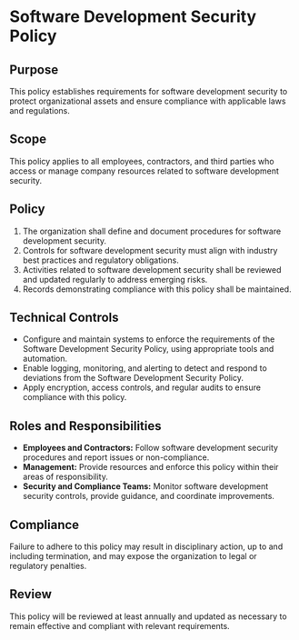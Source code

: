 # Software Development Security Policy

## Purpose
This policy establishes requirements for software development security to protect organizational assets and ensure compliance with applicable laws and regulations.

## Scope
This policy applies to all employees, contractors, and third parties who access or manage company resources related to software development security.

## Policy
1. The organization shall define and document procedures for software development security.
2. Controls for software development security must align with industry best practices and regulatory obligations.
3. Activities related to software development security shall be reviewed and updated regularly to address emerging risks.
4. Records demonstrating compliance with this policy shall be maintained.

## Technical Controls
- Configure and maintain systems to enforce the requirements of the Software Development Security Policy, using appropriate tools and automation.
- Enable logging, monitoring, and alerting to detect and respond to deviations from the Software Development Security Policy.
- Apply encryption, access controls, and regular audits to ensure compliance with this policy.

## Roles and Responsibilities
- **Employees and Contractors:** Follow software development security procedures and report issues or non-compliance.
- **Management:** Provide resources and enforce this policy within their areas of responsibility.
- **Security and Compliance Teams:** Monitor software development security controls, provide guidance, and coordinate improvements.

## Compliance
Failure to adhere to this policy may result in disciplinary action, up to and including termination, and may expose the organization to legal or regulatory penalties.

## Review
This policy will be reviewed at least annually and updated as necessary to remain effective and compliant with relevant requirements.
